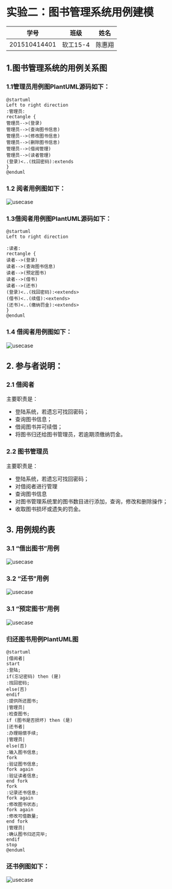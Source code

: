 # 实验二：图书管理系统用例建模
|        学号      |     班级    |    姓名    |
|:----------------:|:-----------:|:----------:|
|   201510414401   |    软工15-4 |    陈惠翔  | 
## 1.图书管理系统的用例关系图
### 1.1管理员用例图PlantUML源码如下：
``` usecase
@startuml
Left to right direction
:管理员:
rectangle {
管理员-->(登录)
管理员-->(查询图书信息)
管理员-->(修改图书信息)
管理员-->(删除图书信息)
管理员-->(借阅管理)
管理员-->(读者管理)
(登录)<..(找回密码):extends
}
@enduml
```
### 1.2 阅者用例图如下：
![usecase](experiment2.png)

### 1.3借阅者用例图PlantUML源码如下：
``` usecase
@startuml
Left to right direction

:读者:
rectangle {
读者-->(登录)
读者-->(查询图书信息)
读者-->(预定图书)
读者-->(借书)
读者-->(还书)
(登录)<..(找回密码):<extends>
(借书)<..(续借):<extends>
(还书)<..(缴纳罚金):<extends>
}
@enduml
```
### 1.4 借阅者用例图如下：
![usecase](experiment2.2.png)


## 2. 参与者说明：

###     2.1 借阅者
 
主要职责是：
* 登陆系统，若遗忘可找回密码；
* 查询图书信息；
* 借阅图书并可续借；
* 将图书归还给图书管理员，若逾期须缴纳罚金。
 
###     2.2 图书管理员
 
主要职责是：
* 登陆系统，若遗忘可找回密码；
* 对借阅者进行管理
* 查询图书信息
* 对图书管理系统里的图书数目进行添加，查询，修改和删除操作；
* 收取图书损坏或遗失的罚金。

##     3. 用例规约表

###     3.1 “借出图书”用例

![usecase](test2.1.png)

###     3.2 “还书”用例
![usecase](test2.2.png)
###     3.1 “预定图书”用例
![usecase](test2.3.png)
### 归还图书用例PlantUML图
``` usecase
@startuml
|借阅者|
start
:登陆;
if(忘记密码) then (是)
:找回密码;
else(否)
endif
:提供所还图书;
|管理员|
:检查图书;
if (图书是否损坏) then (是)
|还书者|
:办理赔偿手续;
|管理员|
else(否)
:输入图书信息;
fork
:验证图书信息;
fork again
:验证读者信息;
end fork
fork
:记录还书信息;
fork again
:修改图书状态;
fork again
:修改可借数量;
end fork
|管理员|
:确认图书归还完毕;
endif
stop
@enduml
```
### 还书例图如下：
![usecase](test2.6.png)

